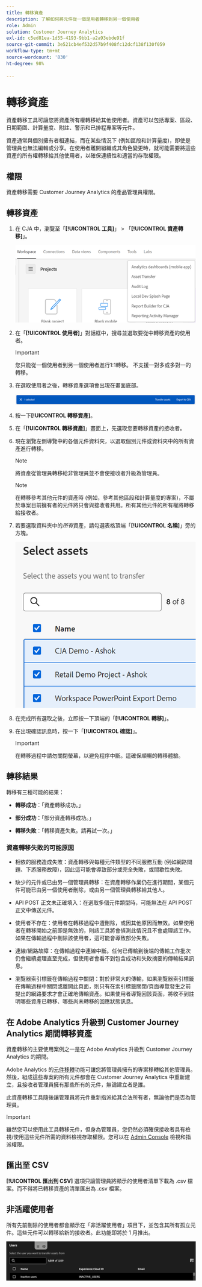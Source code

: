 ```yaml
---
title: 轉移資產
description: 了解如何將元件從一個是用者轉移到另一個使用者
role: Admin
solution: Customer Journey Analytics
exl-id: c5ed81ea-1d55-4193-9bb1-a2a93ebde91f
source-git-commit: 3e521cb4ef532d57b9f408fc12dcf138f130f059
workflow-type: tm+mt
source-wordcount: '830'
ht-degree: 98%

---
```


# 轉移資產

資產轉移工具可讓您將資產所有權轉移給其他使用者。資產可以包括專案、區段、日期範圍、計算量度、附註、警示和已排程專案等元件。

資產通常與個別擁有者相連結，而在某些情況下 (例如區段和計算量度)，即使是管理員也無法編輯或分享。在使用者離開組織或其角色變更時，就可能需要將這些資產的所有權轉移給其他使用者，以確保連續性和適當的存取權限。

## 權限

資產轉移需要 Customer Journey Analytics 的產品管理員權限。

## 轉移資產

1. 在 CJA 中，瀏覽至「**[!UICONTROL 工具]**」 > 「**[!UICONTROL 資產轉移]**」。

   ![資產轉移選單項目](/help/tools/asset-transfer/assets/asset-transfer.png)

1. 在「**[!UICONTROL 使用者]**」對話框中，搜尋並選取要從中轉移資產的使用者。

   >[!IMPORTANT]
   >
   >您只能從一個使用者到另一個使用者進行1:1轉移。 不支援一對多或多對一的轉移。


1. 在選取使用者之後，轉移資產選項會出現在畫面底部。

   ![轉移資產選單選項](/help/tools/asset-transfer/assets/after-selection.png)

1. 按一下&#x200B;**[!UICONTROL 轉移資產]**。

1. 在「**[!UICONTROL 轉移資產]**」畫面上，先選取您要轉移資產的接收者。

1. 現在瀏覽左側導覽中的各個元件資料夾，以選取個別元件或資料夾中的所有資產進行轉移。

   >[!NOTE]
   >
   >將資產從管理員轉移給非管理員並不會使接收者升級為管理員。


   >[!NOTE]
   >
   >    在轉移參考其他元件的資產時 (例如，參考其他區段和計算量度的專案)，不屬於專案目前擁有者的元件將只會與接收者共用。所有其他元件的所有權將轉移給接收者。

1. 若要選取資料夾中的&#x200B;_所有_&#x200B;資產，請勾選表格頂端「**[!UICONTROL 名稱]**」旁的方塊。

   ![選取要轉移的資產](/help/tools/asset-transfer/assets/select-assets.png)

1. 在完成所有選取之後，立即按一下頂端的「**[!UICONTROL 轉移]**」。

1. 在出現確認訊息時，按一下「**[!UICONTROL 確認]**」。

   >[!IMPORTANT]
   >
   >在轉移過程中請勿關閉螢幕，以避免程序中斷。這確保順暢的轉移體驗。

## 轉移結果

轉移有三種可能的結果：

- **轉移成功**：「資產轉移成功。」

- **部分成功**：「部分資產轉移成功。」

- **轉移失敗**：「轉移資產失敗。請再試一次。」

### 資產轉移失敗的可能原因

- 相依的服務造成失敗：資產轉移與每種元件類型的不同服務互動 (例如網路問題、下游服務故障)，因此這可能會導致部分或完全失敗，或間歇性失敗。

- 缺少的元件或已由另一個管理員轉移：在資產轉移作業仍在進行期間，某個元件可能已由另一個使用者刪除，或由另一個管理員轉移給其他人。

- API POST 正文未正確填入：在選取多個元件類型時，可能無法在 API POST 正文中傳送元件。

- 使用者不存在：使用者在轉移過程中遭刪除，或因其他原因而無效。如果使用者在轉移開始之前即是無效的，則該工具將會偵測此情況且不會處理該工作。如果在傳輸過程中刪除該使用者，這可能會導致部分失敗。

- 連線/網路故障：在傳輸過程中連線中斷。任何已傳輸到後端的傳輸工作批次仍會繼續處理直至完成，但使用者會看不到包含成功和失敗摘要的傳輸結果訊息。

- 瀏覽器索引標籤在傳輸過程中關閉：對於非常大的傳輸，如果瀏覽器索引標籤在傳輸過程中關閉或離開此頁面，則只有在索引標籤關閉/頁面導覽發生之前提出的網路要求才會正確地傳輸資產。如果使用者導覽回該頁面，將收不到註明哪些資產已轉移、哪些尚未轉移的回應狀態訊息。

## 在 Adobe Analytics 升級到 Customer Journey Analytics 期間轉移資產

資產轉移的主要使用案例之一是在 Adobe Analytics 升級到 Customer Journey Analytics 的期間。

Adobe Analytics 的[元件移轉](https://experienceleague.adobe.com/zh-hant/docs/analytics/admin/admin-tools/component-migration/component-migration)功能可讓您將管理員擁有的專案移轉給其他管理員。然後，組成這些專案的所有元件都會在 Customer Journey Analytics 中重新建立，且接收者管理員擁有那些所有的元件，無論建立者是誰。

此資產轉移工具隨後讓管理員將元件重新指派給其合法所有者，無論他們是否為管理員。

>[!IMPORTANT]
>
>雖然您可以使用此工具轉移元件，但身為管理員，您仍然必須確保接收者具有檢視/使用這些元件所需的資料檢視存取權限。您可以在 [Admin Console](https://helpx.adobe.com/tw/enterprise/using/admin-console.html) 檢視和指派權限。

## 匯出至 CSV

**[!UICONTROL 匯出到 CSV]** 選項只讓管理員將顯示的使用者清單下載為 .csv 檔案。而不得將已轉移資產的清單匯出為 .csv 檔案。

## 非活躍使用者

所有先前刪除的使用者都會顯示在「非活躍使用者」項目下，並包含其所有孤立元件。這些元件可以轉移給新的接收者。此功能即將於 1 月推出。

![非活躍使用者顯示於資產轉移 UI 中](assets/inactive-users.png)

